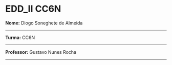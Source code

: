 # EDD_II CC6N

**Nome:** Diogo Soneghete de Almeida
***
**Turma:** CC6N
***
**Professor:** Gustavo Nunes Rocha
***
